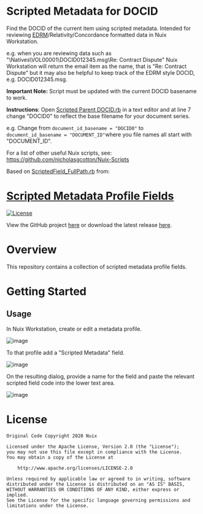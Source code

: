 # Scripted Metadata for DOCID
Find the DOCID of the current item using scripted metadata. Intended for reviewing [EDRM](https://edrm.net/resources/frameworks-and-standards/edrm-model/edrm-stages-standards/edrm-processing-standards-guide-version-2/)/Relativity/Concordance formatted data in Nuix Workstation. 

e.g. when you are reviewing data such as "\\Natives\VOL00001\DOCID012345.msg\Re: Contract Dispute" Nuix Workstation will return the email item as the name, that is "Re: Contract Dispute" but it may also be helpful to keep track of the EDRM style DOCID, e.g. DOCID012345.msg.

**Important Note:** Script must be updated with the current DOCID basename to work.

**Instructions**: Open [Scripted Parent DOCID.rb](https://github.com/nicholasgcotton/Nuix-Scripted-Metadata-DOCID/blob/main/Scripted%20Parent%20DOCID.rb) in a text editor and at line 7 change "DOCID0" to reflect the base filename for your document series.

e.g. Change from `document_id_basename = "DOCID0"` to `document_id_basename = "DOCUMENT_ID"`where you file names all start with "DOCUMENT_ID".

For a list of other useful Nuix scripts, see: https://github.com/nicholasgcotton/Nuix-Scripts

Based on [ScriptedField_FullPath.rb](https://github.com/Nuix/Scripted-Metadata-Profile-Fields/blob/master/Ruby/Pathing/ScriptedField_FullPath.rb) from:

[Scripted Metadata Profile Fields](https://github.com/Nuix/Scripted-Metadata-Profile-Fields)
================================

[![License](https://img.shields.io/badge/License-Apache%202.0-blue.svg)](http://www.apache.org/licenses/LICENSE-2.0)

View the GitHub project [here](https://github.com/Nuix/Scripted-Metadata-Profile-Fields) or download the latest release [here](https://github.com/Nuix/Scripted-Metadata-Profile-Fields/releases).

# Overview

This repository contains a collection of scripted metadata profile fields.

# Getting Started

## Usage

In Nuix Workstation, create or edit a metadata profile.

![image](https://user-images.githubusercontent.com/11775738/54219737-4d64e680-44ad-11e9-8392-f32606315e1a.png)

To that profile add a "Scripted Metadata" field.

![image](https://user-images.githubusercontent.com/11775738/54219924-8c933780-44ad-11e9-9b1a-13f7b4943124.png)

On the resulting dialog, provide a name for the field and paste the relevant scripted field code into the lower text area.

![image](https://user-images.githubusercontent.com/11775738/54220023-b2b8d780-44ad-11e9-864f-81aed6deb153.png)

# License

```
Original Code Copyright 2020 Nuix

Licensed under the Apache License, Version 2.0 (the "License");
you may not use this file except in compliance with the License.
You may obtain a copy of the License at

    http://www.apache.org/licenses/LICENSE-2.0

Unless required by applicable law or agreed to in writing, software
distributed under the License is distributed on an "AS IS" BASIS,
WITHOUT WARRANTIES OR CONDITIONS OF ANY KIND, either express or implied.
See the License for the specific language governing permissions and
limitations under the License.
```
